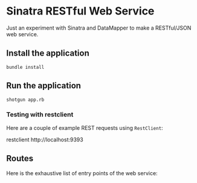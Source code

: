 # Sinatra RESTful Web Service

Just an experiment with Sinatra and DataMapper to make a RESTful/JSON web service.

## Install the application

`bundle install`

## Run the application

`shotgun app.rb`



### Testing with restclient 

Here are a couple of example REST requests using `RestClient`:

   restclient http://localhost:9393

     
## Routes

Here is the exhaustive list of entry points of the web service:

    

